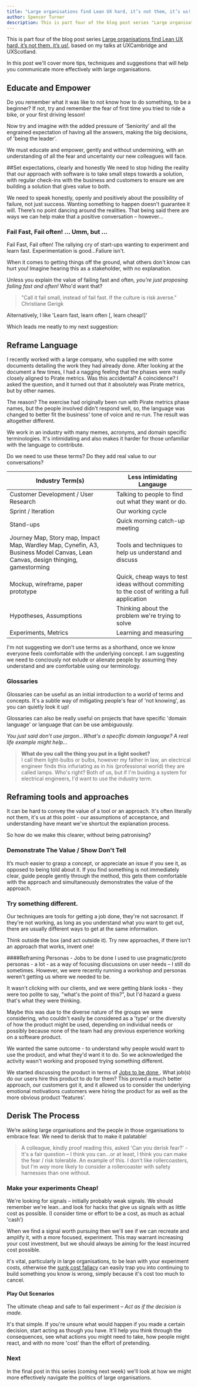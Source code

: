 ```yaml
---
title: "Large organisations find Lean UX hard, it’s not them, it’s us! - Part Four: Speak Simply, Teach Gently And Derisk The Process"
author: Spencer Turner
description: This is part four of the blog post series "Large organisations find Lean UX hard, it’s not them, it’s us!", based on my talks at UXCambridge and UXScotland. In this post we'll cover more tips, techniques and suggestions that will help you communicate more effectively with large organisations.
---
```


This is part four of the blog post series [Large organisations find Lean UX hard, it’s not them, it’s us!](/posts/lean-ux-in-the-enterprise-is-hard/), based on my talks at UXCambridge and UXScotland.

In this post we'll cover more tips, techniques and suggestions that will help you communicate more effectively with large organisations.

## Educate and Empower
Do you remember what it was like to not know how to do something, to be a beginner?  If not, try and remember the fear of first time you tried to ride a bike, or your first driving lesson!

Now try and imagine with the added pressure of ‘Seniority’ and all the engrained expectation of having all the answers, making the big decisions, of 'being the leader'.

We must educate and empower, gently and without undermining, with an understanding of all the fear and uncertainty our new colleagues will face.

##Set expectations, clearly and honestly
We need to stop hiding the reality that our approach with software is to take small steps towards a solution, with regular check-ins with the business and customers to ensure we are building a solution that gives value to both.

We need to speak honestly, openly and positively about the possibility of failure, not just success. Wanting something to happen doesn't guarantee it will. There’s no point dancing around the realities. That being said there are ways we can help make that a positive conversation – however...

### Fail Fast, Fail often! ... Umm, but ...
Fail Fast, Fail often! The rallying cry of start-ups wanting to experiment and learn fast. Experimentation is good...Faliure isn't.

When it comes to getting things off the ground, what others don't know can hurt you! Imagine hearing this as a stakeholder, with no explanation.

Unless you explain the value of failing fast and often, _you're just proposing failing fast and often!_ Who'd want that?

> "Call it fail small, instead of fail fast. If the culture is risk averse."  
> Christiane Gerigk

Alternatively, I like 'Learn fast, learn often [, learn cheap!]'

Which leads me neatly to my next suggestion:

## Reframe Language
I recently worked with a large company, who supplied me with some documents detailing the work they had already done. After looking at the document a few times, I had a nagging feeling that the phases were really closely aligned to Pirate metrics. Was this accidental? A coincidence? I asked the question, and it turned out that it absolutely was Pirate metrics, but by other names.

The reason? The exercise had originally been run with Pirate metrics phase names, but the people involved didn't respond well, so, the language was changed to better fit the business' tone of voice and re-run. The result was altogether different.

We work in an industry with many memes, acronyms, and domain specific terminologies. It's intimidating and also makes it harder for those unfamiliar with the language to contribute.

Do we need to use these terms? Do they add real value to our conversations?

| Industry Term(s) | Less intimidating Langauge |
|---|---|
| Customer Development / User Research | Talking to people to find out what they want or do. |
| Sprint / Iteration | Our working cycle |
| Stand-ups | Quick morning catch-up meeting |
| Journey Map, Story map, Impact Map, Wardley Map, Cynefin, A3, Business Model Canvas, Lean Canvas, design thinging, gamestorming | Tools and techniques to help us understand and discuss |
| Mockup, wireframe, paper prototype | Quick, cheap ways to test ideas without commiting to the cost of writing a full application |
| Hypotheses, Assumptions | Thinking about the problem we're trying to solve|
| Experiments, Metrics | Learning and measuring |

I'm not suggesting we don't use terms as a shorthand, once we know everyone feels comfortable with the underlying concept. I am suggesting we need to conciously not exlude or alienate people by assuming they understand and are comfortable using our terminology.

### Glossaries
Glossaries can be useful as an initial introduction to a world of terms and concepts. It's a subtle way of mitigating people's fear of 'not knowing', as you can quietly look it up!

Glossaries can also be really useful on projects that have specific 'domain language' or language that can be use ambiguously.

_You just said don't use jargon...What's a specific domain language? A real life example might help..._

>**What do you call the thing you put in a light socket?**  
>I call them light-bulbs or bulbs, however my father in law, an electrical engineer finds this infuriating as in his (professional world) they are called lamps.  Who's right? Both of us, but if I'm buiding a system for electrical engineers, I'd want to use the industry term.

## Reframing tools and approaches
It can be hard to convey the value of a tool or an approach. It's often literally not them, it's us at this point - our assumptions of acceptance, and understanding have meant we've shortcut the explanation process.

So how do we make this clearer, without being patronising?

### Demonstrate The Value / Show Don't Tell
It’s much easier to grasp a concept, or appreciate an issue if you see it, as opposed to being told about it. If you find something is not immediately clear, guide people gently through the method, this gets them comfortable with the approach and simultaneously demonstrates the value of the approach.

### Try something different.
Our techniques are tools for getting a job done, they're not sacrosanct. If they're not working, as long as you understand what you want to get out, there are usually different ways to get at the same information.

Think outside the box (and act outside it). Try new approaches, if there isn't an approach that works, invent one!

####Reframing Personas - Jobs to be done
I used to use pragmatic/proto personas - a lot - as a way of focusing discussions on user needs – I still do sometimes. However, we were recently running a workshop and personas weren't getting us where we needed to be.

It wasn't clicking with our clients, and we were getting blank looks - they were too polite to say, "what's the point of this?", but I'd hazard a guess that's what they were thinking.

Maybe this was due to the diverse nature of the groups we were considering, who couldn't easily be considered as a 'type' or the diversity of how the product might be used, depending on individual needs or possibly because none of the team had any previous experience working on a software product.

We wanted the same outcome - to understand why people would want to use the product, and what they'd want it to do. So we acknowledged the activity wasn't working and proposed trying something different.

We started discussing the product in terms of [Jobs to be done ](http://hbswk.hbs.edu/item/what-customers-want-from-your-products). What job(s) do our users hire this product to do for them? This proved a much better approach, our customers got it, and it allowed us to consider the underlying emotional motivations customers were hiring the product for as well as the more obvious product 'features'.

## Derisk The Process
We’re asking large organisations and the people in those organisations to embrace fear. We need to derisk that to make it palatable!

> A colleague, kindly proof reading this, asked 'Can you derisk fear?' - It's a fair question – I think you can...or at least, I think you can make the fear / risk tolerable. An example of this. I don't like rollercoasters, but I'm _way_ more likely to consider a rollercoaster with safety harnesses than one without.

### Make your experiments Cheap!

We're looking for signals – initially probably weak signals. We should remember we're lean...and look for hacks that give us signals with as little cost as possible. (I consider time or effort to be a cost, as much as actual 'cash')

When we find a signal worth pursuing then we'll see if we can recreate and amplify it, with a more focused, experiment. This may warrant increasing your cost investment, but we should always be aiming for the least incurred cost possible.

It's vital, particularly in large organisations, to be lean with your experiment costs, otherwise the [sunk cost fallacy](https://www.behavioraleconomics.com/mini-encyclopedia-of-be/sunk-cost-fallacy/) can easily trap you into continuing to build something you know is wrong, simply because it's cost too much to cancel.

#### Play Out Scenarios

The ultimate cheap and safe to fail experiment – 
_Act as if the decision is made._

It's that simple. If you're unsure what would happen if you made a certain decision, start acting as though you have. It'll help you think through the consequences, see what actions you might need to take, how people might react, and with no more 'cost' than the effort of pretending.

### Next
In the final post in this series (coming next week) we'll look at how we might more effectively navigate the politics of large organisations.
